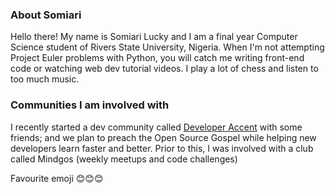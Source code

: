 ### About Somiari 

Hello there! My name is Somiari Lucky and I am a final year Computer Science student of Rivers State University, Nigeria. 
When I'm not attempting Project Euler problems with Python, you will catch me writing front-end code or watching web dev tutorial videos. 
I play a lot of chess and listen to too much music. 

### Communities I am involved with

I recently started a dev community called [Developer Accent](https://twitter.com/DeveloperAccent) with some friends; and we plan 
to preach the Open Source Gospel while helping new developers learn faster and better. Prior to this, I was involved with a club 
called Mindgos (weekly meetups and code challenges)

Favourite emoji 😊😊😊
